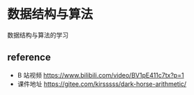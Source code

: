 # 数据结构与算法
数据结构与算法的学习

## reference
* B 站视频 https://www.bilibili.com/video/BV1pE411c7tx?p=1
* 课件地址 https://gitee.com/kirsssss/dark-horse-arithmetic/